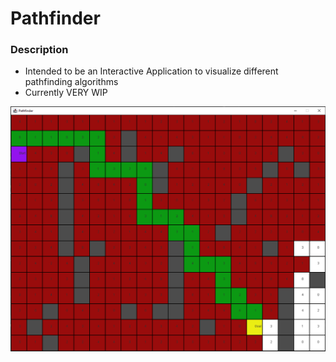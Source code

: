 # Pathfinder

### Description
* Intended to be an Interactive Application to visualize different pathfinding algorithms
* Currently VERY WIP

![Alt text](Resources/readme/hard_bfs.png?raw=true "BFS Path")